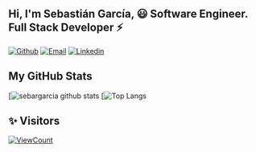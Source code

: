 <!-- Your title -->
## Hi, I'm Sebastián García, 😃 Software Engineer. Full Stack Developer ⚡️

[![Github](https://img.shields.io/badge/-Github-000?style=flat&logo=Github&logoColor=white)](https://github.com/sebargarcia)
[![Email](https://img.shields.io/badge/Gmail-D14836?style=flat-square&logo=gmail&logoColor=white)](mailto:sebargarcia@gmail.com)
[![Linkedin](https://img.shields.io/badge/-Linkedin-blue?style=flat-square&logo=linkedin&logoColor=white&link=https://www.linkedin.com/in/sebargarcia/)](https://www.linkedin.com/in/sebargarcia/)
&nbsp;
## My GitHub Stats

[![sebargarcia github stats](https://github-readme-stats.vercel.app/api?username=sebargarcia&count_private=true&theme=dracula&show_icons=true&hide=stars)
[![Top Langs](https://github-readme-stats.vercel.app/api/top-langs/?username=sebargarcia&count_private=true&theme=dracula&show_icons=true&layout=compact)
## ✨ Visitors
[![ViewCount](https://views.whatilearened.today/views/github/sebargarcia/ismlhbb.svg?cache=remove)](#)

